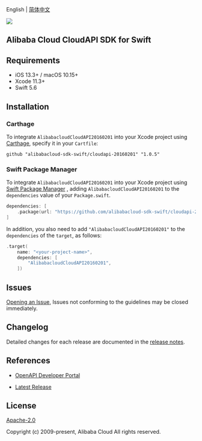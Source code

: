 English | [简体中文](README-CN.md)

![](https://aliyunsdk-pages.alicdn.com/icons/AlibabaCloud.svg)

## Alibaba Cloud CloudAPI SDK for Swift

## Requirements

- iOS 13.3+ / macOS 10.15+
- Xcode 11.3+
- Swift 5.6

## Installation

### Carthage

To integrate `AlibabacloudCloudAPI20160201` into your Xcode project using [Carthage](https://github.com/Carthage/Carthage), specify it in your `Cartfile`:

```ogdl
github "alibabacloud-sdk-swift/cloudapi-20160201" "1.0.5"
```

### Swift Package Manager

To integrate `AlibabacloudCloudAPI20160201` into your Xcode project using [Swift Package Manager](https://swift.org/package-manager/) , adding `AlibabacloudCloudAPI20160201` to the `dependencies` value of your `Package.swift`.

```swift
dependencies: [
    .package(url: "https://github.com/alibabacloud-sdk-swift/cloudapi-20160201.git", from: "1.0.5")
]
```

In addition, you also need to add `"AlibabacloudCloudAPI20160201"` to the `dependencies` of the `target`, as follows:

```swift
.target(
    name: "<your-project-name>",
    dependencies: [
        "AlibabacloudCloudAPI20160201",
    ])
```

## Issues

[Opening an Issue](https://github.com/alibabacloud-sdk-swift/cloudapi-20160201/issues/new), Issues not conforming to the guidelines may be closed immediately.

## Changelog

Detailed changes for each release are documented in the [release notes](./ChangeLog.txt).

## References

* [OpenAPI Developer Portal](https://next.api.alibabacloud.com/home)
- [Latest Release](https://github.com/alibabacloud-sdk-swift/cloudapi-20160201)

## License

[Apache-2.0](http://www.apache.org/licenses/LICENSE-2.0)

Copyright (c) 2009-present, Alibaba Cloud All rights reserved.
